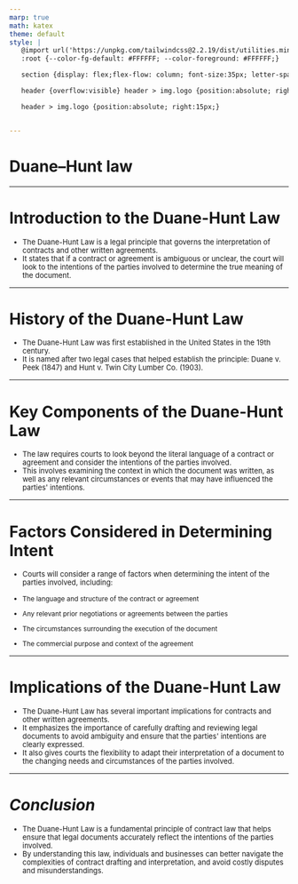 ```yaml
---
marp: true
math: katex
theme: default
style: |
   @import url('https://unpkg.com/tailwindcss@2.2.19/dist/utilities.min.css');
   :root {--color-fg-default: #FFFFFF; --color-foreground: #FFFFFF;}

   section {display: flex;flex-flow: column; font-size:35px; letter-spacing:1.4px;}

   header {overflow:visible} header > img.logo {position:absolute; right:15px;}

   header > img.logo {position:absolute; right:15px;}


---
```

<!-- backgroundImage: url('backgrounds/aaabstract (15).png') -->
<!-- _class: lead -->

 # Duane–Hunt law

---
<style scoped>p,li {font-size:0.92em}</style>

 # Introduction to the Duane-Hunt Law

- The Duane-Hunt Law is a legal principle that governs the interpretation of contracts and other written agreements.
- It states that if a contract or agreement is ambiguous or unclear, the court will look to the intentions of the parties involved to determine the true meaning of the document.

---
<style scoped>p,li {font-size:0.92em}</style>

 # History of the Duane-Hunt Law
- The Duane-Hunt Law was first established in the United States in the 19th century.
- It is named after two legal cases that helped establish the principle: Duane v. Peek (1847) and Hunt v. Twin City Lumber Co. (1903).


---
<style scoped>p,li {font-size:0.92em}</style>

 # Key Components of the Duane-Hunt Law

- The law requires courts to look beyond the literal language of a contract or agreement and consider the intentions of the parties involved.
- This involves examining the context in which the document was written, as well as any relevant circumstances or events that may have influenced the parties' intentions.

---
<style scoped>p,li {font-size:0.80em}</style>

 # Factors Considered in Determining Intent

- Courts will consider a range of factors when determining the intent of the parties involved, including:

+ The language and structure of the contract or agreement

+ Any relevant prior negotiations or agreements between the parties

+ The circumstances surrounding the execution of the document

+ The commercial purpose and context of the agreement

---
<style scoped>p,li {font-size:0.88em}</style>

 # Implications of the Duane-Hunt Law

- The Duane-Hunt Law has several important implications for contracts and other written agreements.
- It emphasizes the importance of carefully drafting and reviewing legal documents to avoid ambiguity and ensure that the parties' intentions are clearly expressed.
- It also gives courts the flexibility to adapt their interpretation of a document to the changing needs and circumstances of the parties involved.

---
<style scoped>p,li {font-size:0.92em}</style>

 # _Conclusion_

- The Duane-Hunt Law is a fundamental principle of contract law that helps ensure that legal documents accurately reflect the intentions of the parties involved.
- By understanding this law, individuals and businesses can better navigate the complexities of contract drafting and interpretation, and avoid costly disputes and misunderstandings.